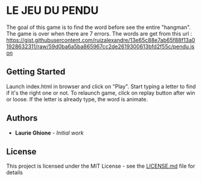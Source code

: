 # LE JEU DU PENDU

The goal of this game is to find the word before see the entire "hangman".
The game is over when there are 7 errors.
The words are get from this url : https://gist.githubusercontent.com/ruizalexandre/13e65c88e7ab65f88f13a01928632311/raw/59d0ba6a5ba865967cc2de2619300613bfd2f55c/pendu.json

## Getting Started

Launch index.html in browser and click on "Play".
Start typing a letter to find if it's the right one or not.
To relaunch game, click on replay button after win or loose.
If the letter is already type, the word is animate.
## Authors

* **Laurie Ghione** - *Initial work* 

## License

This project is licensed under the MIT License - see the [LICENSE.md](LICENSE.md) file for details